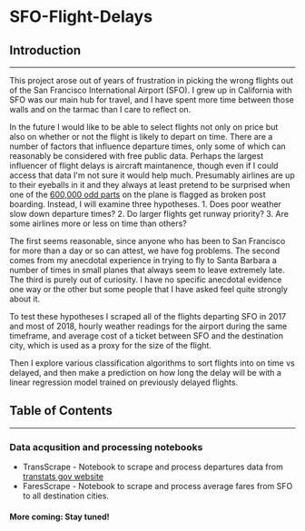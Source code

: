 # SFO-Flight-Delays

## Introduction
________
  This project arose out of years of frustration in picking the wrong flights out of the San Francisco International Airport (SFO). I grew up in California with SFO was our main hub for travel, and I have spent more time between those walls and on the tarmac than I care to reflect on. 

  In the future I would like to be able to select flights not only on price but also on whether or not the flight is likely to depart on time. There are a number of factors that influence departure times, only some of which can reasonably be considered with free public data. Perhaps the largest influencer of flight delays is aircraft maintanence, though even if I could access that data I'm not sure it would help much. Presumably airlines are up to their eyeballs in it and they always at least pretend to be surprised when one of the [600,000 odd parts](http://www.boeing.com/farnborough2014/pdf/BCA/fct%20-737%20Family%20Facts.pdf) on the plane is flagged as broken post boarding. Instead, I will examine three hypotheses. 1.  Does poor weather slow down departure times? 2. Do larger flights get runway priority? 3. Are some airlines more or less on time than others?

  The first seems reasonable, since anyone who has been to San Francisco for more than a day or so can attest, we have fog problems. The second comes from my anecdotal experience in trying to fly to Santa Barbara a number of times in small planes that always seem to leave extremely late. The third is purely out of curiosity. I have no specific anecdotal evidence one way or the other but some people that I have asked feel quite strongly about it.

  To test these hypotheses I scraped all of the flights departing SFO in 2017 and most of 2018, hourly weather readings for the airport during the same timeframe, and average cost of a ticket between SFO and the destination city, which is used as a proxy for the size of the flight. 

  Then I explore various classification algorithms to sort flights into on time vs delayed, and then make a prediction on how long the delay will be with a linear regression model trained on previously delayed flights. 
  
 ## Table of Contents
 _________________
 
 ### Data acqusition and processing notebooks
 
 * TransScrape - Notebook to scrape and process departures data from [transtats gov website](https://www.transtats.bts.gov/)
 * FaresScrape - Notebook to scrape and process average fares from SFO to all destination cities. 
 #### More coming: Stay tuned!
